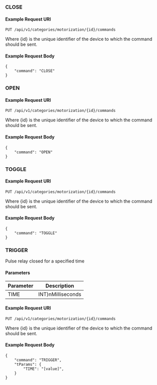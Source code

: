 ### CLOSE


#### Example Request URI

        
    PUT /api/v1/categories/motorization/{id}/commands


Where {id} is the unique identifier of the device to which the command should be sent.

#### Example Request Body

       
    {
        "command": "CLOSE"
    }
    
### OPEN


#### Example Request URI

        
    PUT /api/v1/categories/motorization/{id}/commands


Where {id} is the unique identifier of the device to which the command should be sent.

#### Example Request Body

       
    {
        "command": "OPEN"
    }
    
### TOGGLE


#### Example Request URI

        
    PUT /api/v1/categories/motorization/{id}/commands


Where {id} is the unique identifier of the device to which the command should be sent.

#### Example Request Body

       
    {
        "command": "TOGGLE"
    }
    
### TRIGGER
Pulse relay closed for a specified time

#### Parameters
| Parameter | Description |
|----------------|-------------|
| TIME | INT)nMilliseconds | 

#### Example Request URI

        
    PUT /api/v1/categories/motorization/{id}/commands


Where {id} is the unique identifier of the device to which the command should be sent.

#### Example Request Body

       
    {
        "command": "TRIGGER",
        "tParams": {
            "TIME": "[value]",
        }
    }
    
